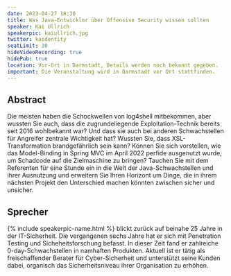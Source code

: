 ```yaml
---
date: 2023-04-27 18:30
title: Was Java-Entwickler über Offensive Security wissen sollten
speaker: Kai Ullrich
speakerpic: kaiullrich.jpg
twitter: kaidentity
seatLimit: 30
hideVideoRecording: true
hidePub: true
location: Vor-Ort in Darmstadt, Details werden noch bekannt gegeben.
important: Die Veranstaltung wird in Darmstadt vor Ort stattfinden.
---
```


## Abstract

Die meisten haben die Schockwellen von log4shell mitbekommen, aber wussten Sie auch, dass die zugrundeliegende Exploitation-Technik bereits seit 2016 wohlbekannt war? Und dass sie auch bei anderen Schwachstellen für Angreifer zentrale Wichtigkeit hat? Wussten Sie, dass XSL-Transformation brandgefährlich sein kann? Können Sie sich vorstellen, wie das Model-Binding in Spring MVC im April 2022 perfide ausgenutzt wurde, um Schadcode auf die Zielmaschine zu bringen?
Tauchen Sie mit dem Referenten für eine Stunde ein in die Welt der Java-Schwachstellen und ihrer Ausnutzung und erweitern Sie Ihren Horizont um Dinge, die in ihrem nächsten Projekt den Unterschied machen könnten zwischen sicher und unsicher.

## Sprecher

{% include speakerpic-name.html %} blickt zurück auf beinahe 25 Jahre in der IT-Sicherheit. Die vergangenen sechs Jahre hat er sich mit Penetration Testing und Sicheheitsforschung befasst. In dieser Zeit fand er zahlreiche 0-day-Schwachstellen in namhaften Produkten. Aktuell ist er tätig als freischaffender Berater für Cyber-Sicherheit und unterstützt seine Kunden dabei, organisch das Sicherheitsniveau ihrer Organisation zu erhöhen.
